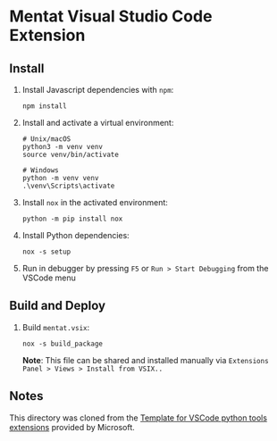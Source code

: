 # Mentat Visual Studio Code Extension

## Install

1. Install Javascript dependencies with `npm`:
    ```
    npm install
    ```
2. Install and activate a virtual environment:
    ```
    # Unix/macOS
    python3 -m venv venv
    source venv/bin/activate

    # Windows
    python -m venv venv
    .\venv\Scripts\activate
    ```

3. Install `nox` in the activated environment: 
    ```
    python -m pip install nox
    ```    
4. Install Python dependencies:
    ```
    nox -s setup
    ```
5. Run in debugger by pressing `F5` or `Run > Start Debugging` from the VSCode menu



## Build and Deploy

1. Build `mentat.vsix`:
    ```
    nox -s build_package
    ```
    **Note**: This file can be shared and installed manually via `Extensions Panel > Views > Install from VSIX..`

## Notes

This directory was cloned from the [Template for VSCode python tools extensions](https://github.com/microsoft/vscode-python-tools-extension-template) provided by Microsoft.